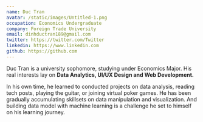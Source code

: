 ```yaml
---
name: Duc Tran
avatar: /static/images/Untitled-1.png
occupation: Economics Undergraduate
company: Foreign Trade University
email: dinhductran189@gmail.com
twitter: https://twitter.com/Twitter
linkedin: https://www.linkedin.com
github: https://github.com
---
```


Duc Tran is a university sophomore, studying under Economics Major. His real interests lay on **Data Analytics, UI/UX Design and Web Development.**

In his own time, he learned to conducted projects on data analysis, reading tech posts, playing the guitar, or joining virtual poker games. He has been gradually accumulating skillsets on data manipulation and visualization. And building data model with machine learning is a challenge he set to himself on his learning journey.
